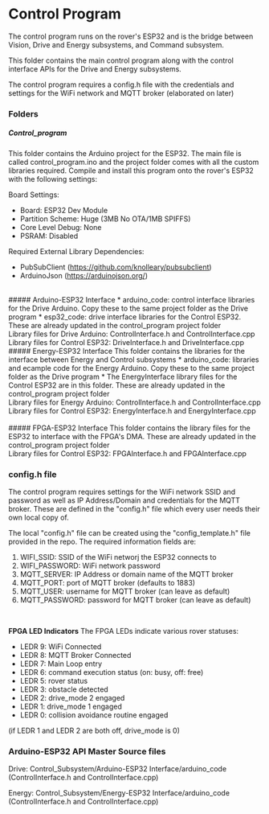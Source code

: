 # Control Program
The control program runs on the rover's ESP32 and is the bridge between Vision, Drive and Energy subsystems, and Command subsystem. 

This folder contains the main control program along with the control interface APIs for the Drive and Energy subsystems. 

The control program requires a config.h file with the credentials and settings for the WiFi network and MQTT broker (elaborated on later)

### Folders
##### Control_program
This folder contains the Arduino project for the ESP32. The main file is called control_program.ino and the project folder comes with all the custom libraries required. Compile and install this program onto the rover's ESP32 with the following settings:  

Board Settings:
* Board: ESP32 Dev Module
* Partition Scheme: Huge (3MB No OTA/1MB SPIFFS)
* Core Level Debug: None
* PSRAM: Disabled

Required External Library Dependencies:
* PubSubClient (https://github.com/knolleary/pubsubclient)
* ArduinoJson (https://arduinojson.org/)
<br>
##### Arduino-ESP32 Interface
* arduino_code: control interface libraries for the Drive Arduino. Copy these to the same project folder as the Drive program
* esp32_code: drive interface libraries for the Control ESP32. These are already updated in the control_program project folder 
<br>
Library files for Drive Arduino: ControlInterface.h and ControlInterface.cpp<br>
Library files for Control ESP32: DriveInterface.h and DriveInterface.cpp
<br>
##### Energy-ESP32 Interface
This folder contains the libraries for the interface between Energy and Control subsystems
* arduino_code: libraries and ecample code for the Energy Arduino. Copy these to the same project folder as the Drive program 
* The EnergyInterface library files for the Control ESP32 are in this folder. These are already updated in the control_program project folder
<br>
Library files for Energy Arduino: ControlInterface.h and ControlInterface.cpp<br>
Library files for Control ESP32: EnergyInterface.h and EnergyInterface.cpp
<br>

<br>
##### FPGA-ESP32 Interface
This folder contains the library files for the ESP32 to interface with the FPGA's DMA. These are already updated in the control_program project folder
<br>
Library files for Control ESP32: FPGAInterface.h and FPGAInterface.cpp
<br>

### config.h file
The control program requires settings for the WiFi network SSID and password as well as IP Address/Domain and credentials for the MQTT broker. These are defined in the "config.h" file which every user needs their own local copy of. 

The local "config.h" file can be created using the "config_template.h" file provided in the repo. The required information fields are: 
1) WIFI_SSID: SSID of the WiFi networj the ESP32 connects to
2) WIFI_PASSWORD: WiFi network password 
3) MQTT_SERVER: IP Address or domain name of the MQTT broker
4) MQTT_PORT: port of MQTT broker (defaults to 1883)
5) MQTT_USER: username for MQTT broker (can leave as default)
6) MQTT_PASSWORD: password for MQTT broker (can leave as default)
<br>

**FPGA LED Indicators**
The FPGA LEDs indicate various rover statuses: 
* LEDR 9: WiFi Connected
* LEDR 8: MQTT Broker Connected
* LEDR 7: Main Loop entry
* LEDR 6: command execution status (on: busy, off: free)
* LEDR 5: rover status
* LEDR 3: obstacle detected
* LEDR 2: drive_mode 2 engaged
* LEDR 1: drive_mode 1 engaged
* LEDR 0: collision avoidance routine engaged

(if LEDR 1 and LEDR 2 are both off, drive_mode is 0)
<br>
### Arduino-ESP32 API Master Source files
Drive: Control_Subsystem/Arduino-ESP32 Interface/arduino_code (ControlInterface.h and ControlInterface.cpp)

Energy: Control_Subsystem/Energy-ESP32 Interface/arduino_code (ControlInterface.h and ControlInterface.cpp)